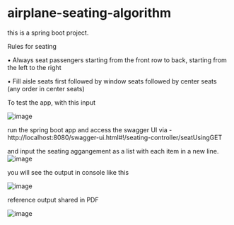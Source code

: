 # airplane-seating-algorithm
this is a spring boot project.

Rules for seating

• Always seat passengers starting from the front row to back,
starting from the left to the right

• Fill aisle seats first followed by window seats followed by center
seats (any order in center seats)

To test the app, with this input

![image](https://user-images.githubusercontent.com/25130570/138550344-a56b8623-f60e-4cc1-b175-e2c1023f3682.png)


run the spring boot app and access the swagger UI via - http://localhost:8080/swagger-ui.html#!/seating-controller/seatUsingGET


and input the seating aggangement as a list with each item in a new line.
![image](https://user-images.githubusercontent.com/25130570/138550328-5e24e69a-dbac-4016-911d-4ef17ef36e87.png)


you will see the output in console like this


![image](https://user-images.githubusercontent.com/25130570/138550422-4f39f3b4-9e17-4dd4-bc69-6b3f20c9019e.png)


reference output shared in PDF

![image](https://user-images.githubusercontent.com/25130570/138550430-182beee1-c185-4a95-b101-9c8f20798a70.png)
